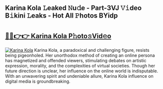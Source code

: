 ## Karina Kola 𝙻eaked 𝙽u𝚍e - Part-3VJ 𝚅𝚒deo B𝚒kini 𝙻eaks - Hot All 𝙿hotos BYidp

# <h2><a href="http://ld3kjpb.urlbe.top/?page=Karina+Kola">🔗🔗👉👉 Karina Kola P𝚑oto𝚜Vid𝚎o</a></h2>

[![Karina Kola](https://i.imgur.com/eBuTRDB.gif)](http://ld3kjpb.urlbe.top/?page=Karina+Kola)
Karina Kola, a paradoxical and challenging figure, resists being pigeonholed. Her unorthodox method of creating an online persona has magnetized and offended viewers, stimulating debates on artistic expression, morality, and the complexities of virtual societies. Though her future direction is unclear, her influence on the online world is indisputable. With an unwavering spirit and undeniable allure, Karina Kola influence on digital media is groundbreaking.
